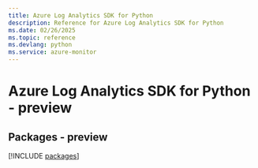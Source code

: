 ```yaml
---
title: Azure Log Analytics SDK for Python
description: Reference for Azure Log Analytics SDK for Python
ms.date: 02/26/2025
ms.topic: reference
ms.devlang: python
ms.service: azure-monitor
---
```

# Azure Log Analytics SDK for Python - preview
## Packages - preview
[!INCLUDE [packages](log-analytics-index.md)]